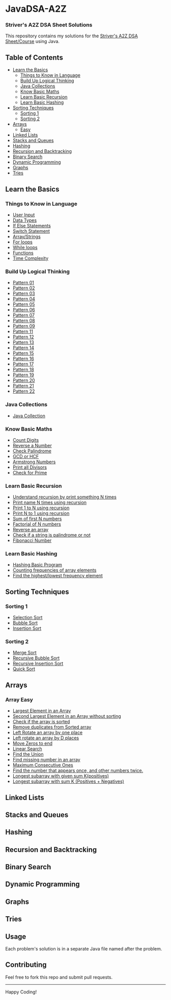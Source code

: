 # JavaDSA-A2Z
### Striver's A2Z DSA Sheet Solutions

This repository contains my solutions for the [Striver's A2Z DSA Sheet/Course](https://takeuforward.org/strivers-a2z-dsa-course/strivers-a2z-dsa-course-sheet-2/) using Java.

## Table of Contents

- [Learn the Basics](#learn-the-basics)
    - [Things to Know in Language](#things-to-know-in-language)
    - [Build Up Logical Thinking](#build-up-logical-thinking)
    - [Java Collections](#java-collections)
    - [Know Basic Maths](#know-basic-maths)
    - [Learn Basic Recursion](#learn-basic-recursion)
    - [Learn Basic Hashing](#learn-basic-hashing)
- [Sorting Techniques](#sorting-techniques)
  - [Sorting 1](#sorting-1)
  - [Sorting 2](#sorting-2)
- [Arrays](#arrays)
  - [Easy](#array-easy)
- [Linked Lists](#linked-lists)
- [Stacks and Queues](#stacks-and-queues)
- [Hashing](#hashing)
- [Recursion and Backtracking](#recursion-and-backtracking)
- [Binary Search](#binary-search)
- [Dynamic Programming](#dynamic-programming)
- [Graphs](#graphs)
- [Tries](#tries)

## Learn the Basics

### Things to Know in Language
- [User Input](Step01_LearnTheBasics/Prep01_ThingsToKnowInLanguage/P01_UserInput.java)
- [Data Types](Step01_LearnTheBasics/Prep01_ThingsToKnowInLanguage/P02_DataTypes.java)
- [If Else Statements](Step01_LearnTheBasics/Prep01_ThingsToKnowInLanguage/P03_IfElse.java)
- [Switch Statement](Step01_LearnTheBasics/Prep01_ThingsToKnowInLanguage/P04_SwitchStatement.java)
- [Array/Strings](Step01_LearnTheBasics/Prep01_ThingsToKnowInLanguage/P05_ArraysStrings.java)
- [For loops](Step01_LearnTheBasics/Prep01_ThingsToKnowInLanguage/P06_ForLoop.java)
- [While loops](Step01_LearnTheBasics/Prep01_ThingsToKnowInLanguage/P07_WhileLoop.java)
- [Functions](Step01_LearnTheBasics/Prep01_ThingsToKnowInLanguage/P08_Function.java)
- [Time Complexity](Step01_LearnTheBasics/Prep01_ThingsToKnowInLanguage/P09_TimeComplexity.java)

### Build Up Logical Thinking
- [Pattern 01](Step01_LearnTheBasics/Prep02_BuildUpLogicalThinkingPatterns/Pattern001.java)
- [Pattern 02](Step01_LearnTheBasics/Prep02_BuildUpLogicalThinkingPatterns/Pattern002.java)
- [Pattern 03](Step01_LearnTheBasics/Prep02_BuildUpLogicalThinkingPatterns/Pattern003.java)
- [Pattern 04](Step01_LearnTheBasics/Prep02_BuildUpLogicalThinkingPatterns/Pattern004.java)
- [Pattern 05](Step01_LearnTheBasics/Prep02_BuildUpLogicalThinkingPatterns/Pattern005.java)
- [Pattern 06](Step01_LearnTheBasics/Prep02_BuildUpLogicalThinkingPatterns/Pattern006.java)
- [Pattern 07](Step01_LearnTheBasics/Prep02_BuildUpLogicalThinkingPatterns/Pattern007.java)
- [Pattern 08](Step01_LearnTheBasics/Prep02_BuildUpLogicalThinkingPatterns/Pattern008.java)
- [Pattern 09](Step01_LearnTheBasics/Prep02_BuildUpLogicalThinkingPatterns/Pattern009.java)
- [Pattern 11](Step01_LearnTheBasics/Prep02_BuildUpLogicalThinkingPatterns/Pattern011.java)
- [Pattern 12](Step01_LearnTheBasics/Prep02_BuildUpLogicalThinkingPatterns/Pattern012.java)
- [Pattern 13](Step01_LearnTheBasics/Prep02_BuildUpLogicalThinkingPatterns/Pattern013.java)
- [Pattern 14](Step01_LearnTheBasics/Prep02_BuildUpLogicalThinkingPatterns/Pattern014.java)
- [Pattern 15](Step01_LearnTheBasics/Prep02_BuildUpLogicalThinkingPatterns/Pattern015.java)
- [Pattern 16](Step01_LearnTheBasics/Prep02_BuildUpLogicalThinkingPatterns/Pattern016.java)
- [Pattern 17](Step01_LearnTheBasics/Prep02_BuildUpLogicalThinkingPatterns/Pattern017.java)
- [Pattern 18](Step01_LearnTheBasics/Prep02_BuildUpLogicalThinkingPatterns/Pattern018.java)
- [Pattern 19](Step01_LearnTheBasics/Prep02_BuildUpLogicalThinkingPatterns/Pattern019.java)
- [Pattern 20](Step01_LearnTheBasics/Prep02_BuildUpLogicalThinkingPatterns/Pattern020.java)
- [Pattern 21](Step01_LearnTheBasics/Prep02_BuildUpLogicalThinkingPatterns/Pattern021.java)
- [Pattern 22](Step01_LearnTheBasics/Prep02_BuildUpLogicalThinkingPatterns/Pattern022.java)

### Java Collections
- [Java Collection](Step01_LearnTheBasics/Prep03_JavaCollections/JavaCollections.java)

### Know Basic Maths
- [Count Digits](Step01_LearnTheBasics/Prep04_KnowBasicMaths/P01_CountDigits.java)
- [Reverse a Number](Step01_LearnTheBasics/Prep04_KnowBasicMaths/P02_ReverseInteger.java)
- [Check Palindrome](Step01_LearnTheBasics/Prep04_KnowBasicMaths/P03_CheckPalindrome.java)
- [GCD or HCF](Step01_LearnTheBasics/Prep04_KnowBasicMaths/P04_GcdHcf.java)
- [Armstrong Numbers](Step01_LearnTheBasics/Prep04_KnowBasicMaths/P05_ArmstrongNumber.java)
- [Print all Divisors](Step01_LearnTheBasics/Prep04_KnowBasicMaths/P06_PrintAllDivisors.java)
- [Check for Prime](Step01_LearnTheBasics/Prep04_KnowBasicMaths/P07_CheckPrime.java)

### Learn Basic Recursion
- [Understand recursion by print something N times](Step01_LearnTheBasics/Prep05_BasicRecursion/P01_UnderstandingRecursion.java)
- [Print name N times using recursion](Step01_LearnTheBasics/Prep05_BasicRecursion/P02_NameNTimes.java)
- [Print 1 to N using recursion](Step01_LearnTheBasics/Prep05_BasicRecursion/P03_1toN.java)
- [Print N to 1 using recursion](Step01_LearnTheBasics/Prep05_BasicRecursion/P04_Nto1.java)
- [Sum of first N numbers](Step01_LearnTheBasics/Prep05_BasicRecursion/P05_SumOfN.java)
- [Factorial of N numbers](Step01_LearnTheBasics/Prep05_BasicRecursion/P06_Factorial.java)
- [Reverse an array](Step01_LearnTheBasics/Prep05_BasicRecursion/P07_ReverseArray.java)
- [Check if a string is palindrome or not](Step01_LearnTheBasics/Prep05_BasicRecursion/P08_StringPalindrome.java)
- [Fibonacci Number](Step01_LearnTheBasics/Prep05_BasicRecursion/P09_FibonacciNumber.java)

### Learn Basic Hashing
- [Hashing Basic Program](Step01_LearnTheBasics/Prep06_BasicHashing/P01_Hashing.java)
- [Counting frequencies of array elements](Step01_LearnTheBasics/Prep06_BasicHashing/P02_FrequencyOfElements.java)
- [Find the highest/lowest frequency element](Step01_LearnTheBasics/Prep06_BasicHashing/P03_MaxFrequency.java)


## Sorting Techniques
<!-- Add links to Matrices problems here -->
### Sorting 1
- [Selection Sort](Step02_SortingTechniques/Prep01_Sorting1/P01_SelectionSort.java)
- [Bubble Sort](Step02_SortingTechniques/Prep01_Sorting1/P02_BubbleSort.java)
- [Insertion Sort](Step02_SortingTechniques/Prep01_Sorting1/P03_InsertionSort.java)

### Sorting 2
- [Merge Sort](Step02_SortingTechniques/Prep01_Sorting2/P01_MergeSort.java)
- [Recursive Bubble Sort](Step02_SortingTechniques/Prep01_Sorting2/P02_RecursiveBubbleSort.java)
- [Recursive Insertion Sort](Step02_SortingTechniques/Prep01_Sorting2/P03_RecursiveInsertionSort.java)
- [Quick Sort](Step02_SortingTechniques/Prep01_Sorting2/P04_QuickSort.java)

## Arrays
<!-- Add links to Strings problems here -->
### Array Easy
- [Largest Element in an Array](Step03_Arrays/Prep01_Easy/P01_LargestElementInArray.java)
- [Second Largest Element in an Array without sorting](Step03_Arrays/Prep01_Easy/P02_SecondLargestInArray.java)
- [Check if the array is sorted](Step03_Arrays/Prep01_Easy/P03_CheckIfSortedArray.java)
- [Remove duplicates from Sorted array](Step03_Arrays/Prep01_Easy/P04_RemoveDuplicatedSortedArray.java)
- [Left Rotate an array by one place](Step03_Arrays/Prep01_Easy/P05_LeftRotateArrayByOne.java)
- [Left rotate an array by D places](Step03_Arrays/Prep01_Easy/P06_LeftRotationByK.java)
- [Move Zeros to end](Step03_Arrays/Prep01_Easy/P07_MoveZeroToEnd.java)
- [Linear Search](Step03_Arrays/Prep01_Easy/P08_LinearSearch.java)
- [Find the Union](Step03_Arrays/Prep01_Easy/P09_UnionSortedArray.java)
- [Find missing number in an array](Step03_Arrays/Prep01_Easy/P10_MissingNumber.java)
- [Maximum Consecutive Ones](Step03_Arrays/Prep01_Easy/P11_MaxConsecutiveOnes.java)
- [
  Find the number that appears once, and other numbers twice.](Step03_Arrays/Prep01_Easy/P12_SingleNumber.java)
- [Longest subarray with given sum K(positives)](Step03_Arrays/Prep01_Easy/P13_LongestSubArray.java)
- [Longest subarray with sum K (Positives + Negatives)](Step03_Arrays/Prep01_Easy/P14_LongestSubArrNegative.java)

## Linked Lists
<!-- Add links to Linked Lists problems here -->

## Stacks and Queues
<!-- Add links to Stacks and Queues problems here -->

## Hashing
<!-- Add links to Hashing problems here -->

## Recursion and Backtracking
<!-- Add links to Recursion and Backtracking problems here -->

## Binary Search
<!-- Add links to Binary Search problems here -->

## Dynamic Programming
<!-- Add links to Dynamic Programming problems here -->

## Graphs
<!-- Add links to Graphs problems here -->

## Tries
<!-- Add links to Tries problems here -->

## Usage

Each problem's solution is in a separate Java file named after the problem.

## Contributing

Feel free to fork this repo and submit pull requests.

---

Happy Coding!
